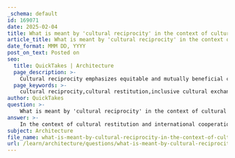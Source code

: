```yaml
---
_schema: default
id: 169071
date: 2025-02-04
title: What is meant by 'cultural reciprocity' in the context of cultural restitution and international cooperation?
article_title: What is meant by 'cultural reciprocity' in the context of cultural restitution and international cooperation?
date_format: MMM DD, YYYY
post_on_text: Posted on
seo:
  title: QuickTakes | Architecture
  page_description: >-
    Cultural reciprocity emphasizes equitable and mutually beneficial cultural exchange between nations, challenging traditional power dynamics in the context of cultural restitution and fostering international cooperation.
  page_keywords: >-
    cultural reciprocity,cultural restitution,inclusive cultural exchange,equitable relationships,international cooperation,cultural heritage,ethical cultural exchange,power dynamics,Western nations,non-Western nations,museum repatriation,artifact return,mutual benefits,respectful dialogue,cultural appreciation
author: QuickTakes
question: >-
    What is meant by 'cultural reciprocity' in the context of cultural restitution and international cooperation?
answer: >-
    In the context of cultural restitution and international cooperation, 'cultural reciprocity' refers to the principle that cultural exchange should be mutually beneficial for all parties involved. This concept emphasizes the need for equitable relationships between nations, particularly between Western and non-Western countries, in the context of sharing and returning cultural artifacts and heritage.\n\nCultural reciprocity raises important questions about power dynamics and the ethical implications of cultural exchange. It challenges the traditional narratives that often position Western nations as the primary custodians of global cultural heritage, while non-Western nations are seen merely as recipients. Instead, cultural reciprocity advocates for a more balanced approach where both sides engage in a dialogue that respects and values the cultural contributions of all parties.\n\nThis principle is particularly relevant in discussions surrounding cultural restitution, where the return of artifacts to their places of origin is not just a matter of legal or moral obligation, but also an opportunity for fostering international cooperation and understanding. By promoting cultural reciprocity, nations can work together to create frameworks that support the preservation and appreciation of cultural heritage in a way that honors the histories and identities of all involved. \n\nIn summary, cultural reciprocity in this context is about ensuring that cultural exchanges are fair, respectful, and beneficial to all parties, thereby enhancing international cooperation and understanding in the realm of cultural heritage management.
subject: Architecture
file_name: what-is-meant-by-cultural-reciprocity-in-the-context-of-cultural-restitution-and-international-cooperation.md
url: /learn/architecture/questions/what-is-meant-by-cultural-reciprocity-in-the-context-of-cultural-restitution-and-international-cooperation
---
```


&nbsp;